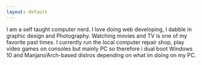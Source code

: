 ```yaml
---
layout: default
---
```


I am a self taught computer nerd. I love doing web developing, I dabble in graphic design and Photography. Watching movies and TV is one of my favorite past times. I currently run the local computer repair shop, play video games on consoles but mainly PC so therefore i dual boot Windows 10 and Manjaro/Arch-based distros depending on what im doing on my PC.
